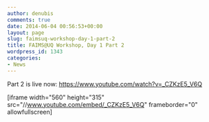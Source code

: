 ```yaml
---
author: denubis
comments: true
date: 2014-06-04 00:56:53+00:00
layout: page
slug: faimsuq-workshop-day-1-part-2
title: FAIMS@UQ Workshop, Day 1 Part 2
wordpress_id: 1343
categories:
- News
---
```


Part 2 is live now: https://www.youtube.com/watch?v=_CZKzE5_V6Q

[iframe width="560" height="315" src="//www.youtube.com/embed/_CZKzE5_V6Q" frameborder="0" allowfullscreen]
